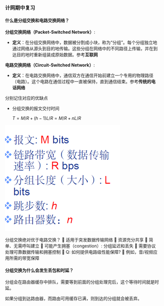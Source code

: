 ### 计网期中复习

#### 什么是分组交换和电路交换网络？

**分组交换网络（Packet-Switched Network）**:

* **定义**：在分组交换网络中，数据被分割成小块，称为“分组”。每个分组独立地通过网络从源头到目的地传输。这些分组在网络中的不同路径上传输，并在到达目的地时重新组装成原始数据。参考**互联网**

**电路交换网络（Circuit-Switched Network）**:

* **定义**：在电路交换网络中，通信双方在通信开始前建立一个专用的物理路径（电路）。这个电路在通信过程中一直被保持，直到通信结束。参考**传统的电话网络**



分别记住对应的优缺点

* 分组交换的报文交付时间

  $T=M/R+(h-1)L/R=M/R+nL/R$

![image-20231126011301320](./assets/image-20231126011301320.png)

分组交换绝对优于电路交换？
 适用于突发数据传输网络
 资源充分共享
 简单、无需呼叫建立
 可能产生拥塞（congestion）: 分组延迟和丢失
 需要协议处理可靠数据传输和拥塞控制
 Q: 如何提供电路级性能保障?
 例如，音/视频应用所需的带宽保障

#### 分组交换为什么会发生丢包和时延？

分组会在路由器缓存中排队，需要等到前面的分组处理完后，这个等待时间就是时延。

如果分组到达路由器，而路由可用缓存已满，则到达的分组就会被丢弃。



### 

